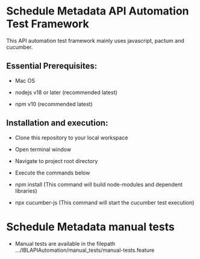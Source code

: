 # Schedule Metadata API Automation Test Framework
This API automation test framework mainly uses javascript, pactum and cucumber.

## Essential Prerequisites:

- Mac OS

- nodejs v18 or later (recommended latest)

- npm v10 (recommended latest)

## Installation and execution:

- Clone this repository to your local workspace

- Open terminal window
	
- Navigate to project root directory <IBLAPIAutomation>

- Execute the commands below

- npm install (This command will build node-modules and dependent libraries)

- npx cucumber-js (This command will start the cucumber test execution)

# Schedule Metadata manual tests
- Manual tests are available in the filepath .../IBLAPIAutomation/manual_tests/manual-tests.feature
